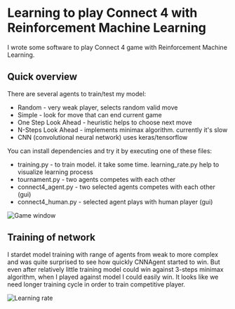 # Learning to play Connect 4 with Reinforcement Machine Learning

I wrote some software to play Connect 4 game with Reinforcement Machine Learning. 

## Quick overview

There are several agents to train/test my model:
  * Random - very weak player, selects random valid move
  * Simple - look for move that can end current game
  * One Step Look Ahead - heuristic helps to choose next move
  * N-Steps Look Ahead - implements minimax algorithm. currently it's slow
  * CNN (convolutional neural network) uses keras/tensorflow
  
You can install dependencies and try it by executing one of these files:
  * training.py - to train model. it take some time. learning_rate.py help to visualize learning process
  * tournament.py - two agents competes with each other
  * connect4_agent.py - two selected agents competes with each other (gui)
  * connect4_human.py - selected agent plays with human player (gui)
  
  
![Game window](https://github.com/arvjus/connect4/images/gui-screenshot.png)

## Training of network  

I stardet model training with range of agents from weak to more complex and was quite surprised to see how quickly CNNAgent started to win. 
But even after relatively little training model could win against 3-steps minimax algorithm, when I played against model I could easily win. It looks like we need longer training cycle in order to train competitive player.   

![Learning rate](https://github.com/arvjus/connect4/images/learning_rate.png)

